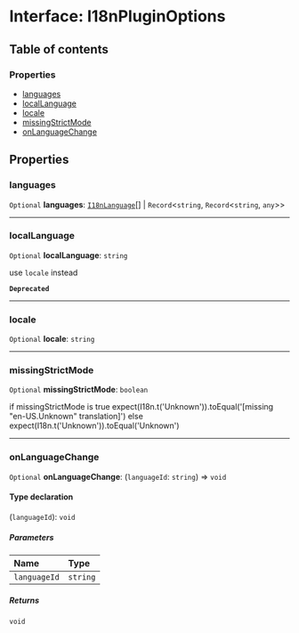 # Interface: I18nPluginOptions

## Table of contents

### Properties

* [languages](/en/auto-docs/fixed-layout-editor/interfaces/I18nPluginOptions.md#languages)
* [localLanguage](/en/auto-docs/fixed-layout-editor/interfaces/I18nPluginOptions.md#locallanguage)
* [locale](/en/auto-docs/fixed-layout-editor/interfaces/I18nPluginOptions.md#locale)
* [missingStrictMode](/en/auto-docs/fixed-layout-editor/interfaces/I18nPluginOptions.md#missingstrictmode)
* [onLanguageChange](/en/auto-docs/fixed-layout-editor/interfaces/I18nPluginOptions.md#onlanguagechange)

## Properties

### languages

`Optional` **languages**: [`I18nLanguage`](/en/auto-docs/fixed-layout-editor/interfaces/I18nLanguage.md)\[] | `Record`<`string`, `Record`<`string`, `any`>>

***

### localLanguage

`Optional` **localLanguage**: `string`

use `locale` instead

**`Deprecated`**

***

### locale

`Optional` **locale**: `string`

***

### missingStrictMode

`Optional` **missingStrictMode**: `boolean`

if missingStrictMode is true
expect(I18n.t('Unknown')).toEqual('\[missing "en-US.Unknown" translation]')
else
expect(I18n.t('Unknown')).toEqual('Unknown')

***

### onLanguageChange

`Optional` **onLanguageChange**: (`languageId`: `string`) => `void`

#### Type declaration

(`languageId`): `void`

##### Parameters

| Name | Type |
| :------ | :------ |
| `languageId` | `string` |

##### Returns

`void`
